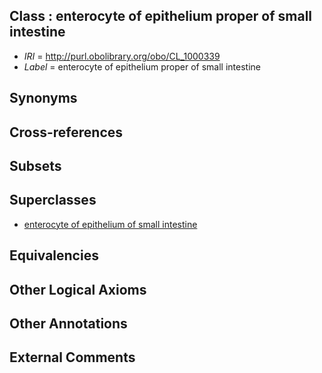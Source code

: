 
## Class : enterocyte of epithelium proper of small intestine

 * *IRI* = http://purl.obolibrary.org/obo/CL_1000339
 * *Label* = enterocyte of epithelium proper of small intestine

## Synonyms


## Cross-references


## Subsets


## Superclasses

 * [enterocyte of epithelium of small intestine](../../CL/34/CL_1000334.md)

## Equivalencies


## Other Logical Axioms


## Other Annotations


## External Comments

